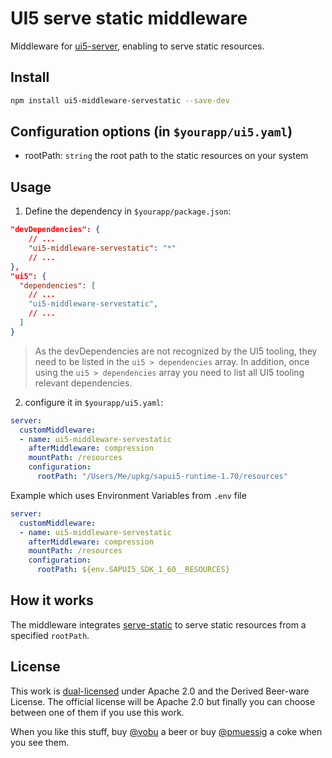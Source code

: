 # UI5 serve static middleware

Middleware for [ui5-server](https://github.com/SAP/ui5-server), enabling to serve static resources.

## Install

```bash
npm install ui5-middleware-servestatic --save-dev
```

## Configuration options (in `$yourapp/ui5.yaml`)

- rootPath: `string`
  the root path to the static resources on your system

## Usage

1. Define the dependency in `$yourapp/package.json`:

```json
"devDependencies": {
    // ...
    "ui5-middleware-servestatic": "*"
    // ...
},
"ui5": {
  "dependencies": [
    // ...
    "ui5-middleware-servestatic",
    // ...
  ]
}
```

> As the devDependencies are not recognized by the UI5 tooling, they need to be listed in the `ui5 > dependencies` array. In addition, once using the `ui5 > dependencies` array you need to list all UI5 tooling relevant dependencies.

2. configure it in `$yourapp/ui5.yaml`:  

```yaml
server:
  customMiddleware:
  - name: ui5-middleware-servestatic
    afterMiddleware: compression
    mountPath: /resources
    configuration:
      rootPath: "/Users/Me/upkg/sapui5-runtime-1.70/resources"
```

Example which uses Environment Variables from `.env` file

```yaml
server:
  customMiddleware:
  - name: ui5-middleware-servestatic
    afterMiddleware: compression
    mountPath: /resources
    configuration:
      rootPath: ${env.SAPUI5_SDK_1_60__RESOURCES}
```

## How it works

The middleware integrates [serve-static](https://github.com/expressjs/serve-static) to serve static resources from a specified `rootPath`.

## License

This work is [dual-licensed](../../LICENSE) under Apache 2.0 and the Derived Beer-ware License. The official license will be Apache 2.0 but finally you can choose between one of them if you use this work.

When you like this stuff, buy [@vobu](https://twitter.com/vobu) a beer or buy [@pmuessig](https://twitter.com/pmuessig) a coke when you see them.
